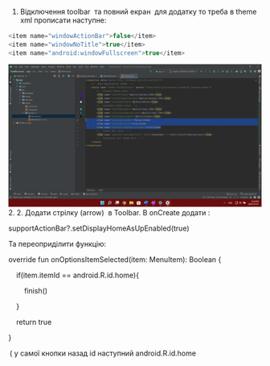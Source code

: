 1.  Відключення toolbar  та повний екран  для додатку то треба в theme xml прописати наступне: 
```kotlin
<item name="windowActionBar">false</item> 
<item name="windowNoTitle">true</item> 
<item name="android:windowFullscreen">true</item>
```
![alt text](pictures/005-1.png)
2. 2.  Додати стрілку (arrow)  в Toolbar. В onCreate додати : 
    

supportActionBar?.setDisplayHomeAsUpEnabled(true) 

Та переоприділити функцію: 

override fun onOptionsItemSelected(item: MenuItem): Boolean { 

    if(item.itemId == android.R.id.home){ 

        finish() 

    } 

    return true 

} 

 ( у самої кнопки назад id наступний android.R.id.home